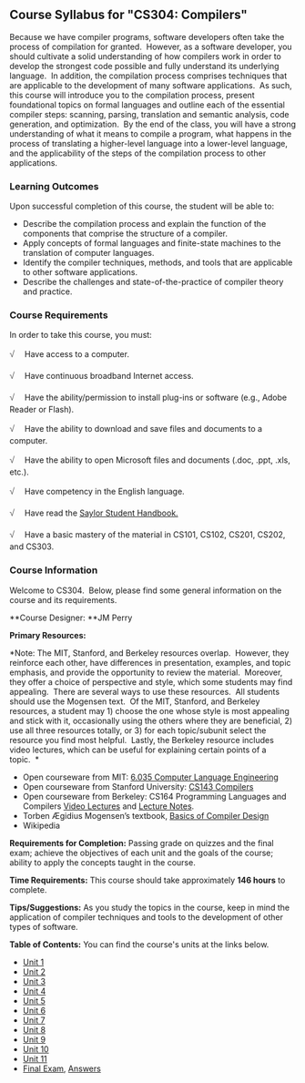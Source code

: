 Course Syllabus for "CS304: Compilers"
--------------------------------------

Because we have compiler programs, software developers often take the
process of compilation for granted.  However, as a software developer,
you should cultivate a solid understanding of how compilers work in
order to develop the strongest code possible and fully understand its
underlying language.  In addition, the compilation process comprises
techniques that are applicable to the development of many software
applications.  As such, this course will introduce you to the
compilation process, present foundational topics on formal languages and
outline each of the essential compiler steps: scanning, parsing,
translation and semantic analysis, code generation, and optimization. 
By the end of the class, you will have a strong understanding of what it
means to compile a program, what happens in the process of translating a
higher-level language into a lower-level language, and the applicability
of the steps of the compilation process to other applications.

### Learning Outcomes

Upon successful completion of this course, the student will be able
to:  
  

-   <span dir="LTR">Describe the compilation process and explain the
    function of the components that comprise the structure of a
    compiler.</span>
-   <span dir="LTR">Apply concepts of formal languages and finite-state
    machines to the translation of computer languages.</span>
-   <span dir="LTR">Identify the compiler techniques, methods, and tools
    that are applicable to other software applications.</span>
-   <span dir="LTR">Describe the challenges and state-of-the-practice of
    compiler theory and practice.</span>

### Course Requirements

In order to take this course, you must:  
  
 <span dir="LTR"><span
style="color: rgb(85, 85, 85); font-family: 'Myriad Pro', 'Gill Sans', 'Gill Sans MT', Calibri, sans-serif; font-size: 16px; line-height: 24px; text-align: left; -webkit-text-size-adjust: none; ">√
   </span>Have access to a computer.</span>  
  
 <span dir="LTR"><span
style="color: rgb(85, 85, 85); font-family: 'Myriad Pro', 'Gill Sans', 'Gill Sans MT', Calibri, sans-serif; font-size: 16px; line-height: 24px; text-align: left; -webkit-text-size-adjust: none; ">√
   </span>Have continuous broadband Internet access.</span>  
  
 <span dir="LTR"><span
style="color: rgb(85, 85, 85); font-family: 'Myriad Pro', 'Gill Sans', 'Gill Sans MT', Calibri, sans-serif; font-size: 16px; line-height: 24px; text-align: left; -webkit-text-size-adjust: none; ">√
   </span>Have the ability/permission to install plug-ins or software
(e.g., Adobe Reader or Flash).</span>  
  
 <span dir="LTR"><span
style="color: rgb(85, 85, 85); font-family: 'Myriad Pro', 'Gill Sans', 'Gill Sans MT', Calibri, sans-serif; font-size: 16px; line-height: 24px; text-align: left; -webkit-text-size-adjust: none; ">√
   </span>Have the ability to download and save files and documents to a
computer.</span>  
  
 <span dir="LTR"><span
style="color: rgb(85, 85, 85); font-family: 'Myriad Pro', 'Gill Sans', 'Gill Sans MT', Calibri, sans-serif; font-size: 16px; line-height: 24px; text-align: left; -webkit-text-size-adjust: none; ">√
   </span>Have the ability to open Microsoft files and documents (.doc,
.ppt, .xls, etc.).</span>  
  
 <span dir="LTR"><span
style="color: rgb(85, 85, 85); font-family: 'Myriad Pro', 'Gill Sans', 'Gill Sans MT', Calibri, sans-serif; font-size: 16px; line-height: 24px; text-align: left; -webkit-text-size-adjust: none; ">√
   </span>Have competency in the English language.</span>  

<span dir="LTR"><span
style="color: rgb(85, 85, 85); font-family: 'Myriad Pro', 'Gill Sans', 'Gill Sans MT', Calibri, sans-serif; font-size: 16px; line-height: 24px; text-align: left; -webkit-text-size-adjust: none; ">√   
</span></span>Have read the [Saylor Student
Handbook.](http://www.saylor.org/site/wp-content/uploads/2012/05/Saylor-StudentHandbook.pdf)

<span dir="LTR"><span
style="color: rgb(85, 85, 85); font-family: 'Myriad Pro', 'Gill Sans', 'Gill Sans MT', Calibri, sans-serif; font-size: 16px; line-height: 24px; text-align: left; -webkit-text-size-adjust: none; ">√
   </span>Have a basic mastery of the material in </span>CS101, CS102,
CS201, CS202, and CS303.

### Course Information

Welcome to CS304.  Below, please find some general information on the
course and its requirements.

**Course Designer: **JM Perry

**Primary Resources:**

*Note: The MIT, Stanford, and Berkeley resources overlap.  However, they
reinforce each other, have differences in presentation, examples, and
topic emphasis, and provide the opportunity to review the material. 
Moreover, they offer a choice of perspective and style, which some
students may find appealing.  There are several ways to use these
resources.  All students should use the Mogensen text.  Of the MIT,
Stanford, and Berkeley resources, a student may 1) choose the one whose
style is most appealing and stick with it, occasionally using the others
where they are beneficial, 2) use all three resources totally, or 3) for
each topic/subunit select the resource you find most helpful.  Lastly,
the Berkeley resource includes video lectures, which can be useful for
explaining certain points of a topic.  *

-   <span dir="LTR">Open courseware from MIT: </span>[6.035 Computer
    Language
    Engineering](http://ocw.mit.edu/courses/electrical-engineering-and-computer-science/6-035-computer-language-engineering-spring-2010/index.htm)
-   <span dir="LTR">Open courseware from Stanford University:
    </span>[CS143 Compilers](http://www.stanford.edu/class/cs143/)
-   <span dir="LTR">Open courseware from Berkeley: CS164 Programming
    Languages and Compilers </span>[Video
    Lectures](http://webcast.berkeley.edu/playlist#c,d,Computer_Science,03D59E2ECDDA66DF) and
    [Lecture
    Notes](http://inst.eecs.berkeley.edu/~cs164/sp11/lectures/).
-   <span dir="LTR">Torben Ægidius Mogensen’s</span> textbook, [Basics
    of Compiler
    Design](http://www.diku.dk/hjemmesider/ansatte/torbenm/Basics/basics_lulu2.pdf)
-   <span dir="LTR">Wikipedia </span>

**Requirements for Completion:** Passing grade on quizzes and the final
exam; achieve the objectives of each unit and the goals of the course;
ability to apply the concepts taught in the course.

**Time Requirements:** This course should take approximately
**146 hours** to complete.

**Tips/Suggestions:** As you study the topics in the course, keep in
mind the application of compiler techniques and tools to the development
of other types of software.


**Table of Contents:** You can find the course's units at the links below.

- [Unit 1](https://legacy.saylor.org/cs304/Unit01/)
- [Unit 2](https://legacy.saylor.org/cs304/Unit02/)
- [Unit 3](https://legacy.saylor.org/cs304/Unit03/)
- [Unit 4](https://legacy.saylor.org/cs304/Unit04/)
- [Unit 5](https://legacy.saylor.org/cs304/Unit05/)
- [Unit 6](https://legacy.saylor.org/cs304/Unit06/)
- [Unit 7](https://legacy.saylor.org/cs304/Unit07/)
- [Unit 8](https://legacy.saylor.org/cs304/Unit08/)
- [Unit 9](https://legacy.saylor.org/cs304/Unit09/)
- [Unit 10](https://legacy.saylor.org/cs304/Unit10/)
- [Unit 11](https://legacy.saylor.org/cs304/Unit11/)
- [Final Exam](http://saylordotorg.github.io/LegacyExams/CS/CS304/CS304-FinalExam.html), [Answers](http://saylordotorg.github.io/LegacyExams/CS/CS304/CS304-FinalExam-Answers.html)
